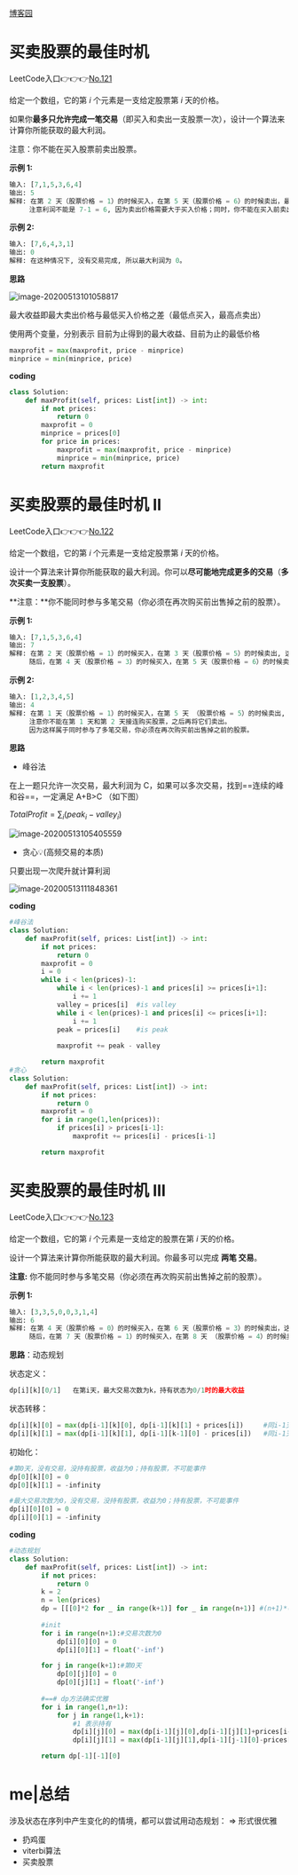 [博客园](https://www.cnblogs.com/gongyanzh/p/12881741.html)

# 买卖股票的最佳时机

LeetCode入口👉👉👉[No.121](https://leetcode-cn.com/problems/best-time-to-buy-and-sell-stock/)

给定一个数组，它的第 *i* 个元素是一支给定股票第 *i* 天的价格。

如果你**最多只允许完成一笔交易**（即买入和卖出一支股票一次），设计一个算法来计算你所能获取的最大利润。

注意：你不能在买入股票前卖出股票。



**示例 1:**

```python
输入: [7,1,5,3,6,4]
输出: 5
解释: 在第 2 天（股票价格 = 1）的时候买入，在第 5 天（股票价格 = 6）的时候卖出，最大利润 = 6-1 = 5 。
     注意利润不能是 7-1 = 6, 因为卖出价格需要大于买入价格；同时，你不能在买入前卖出股票。
```



**示例 2:**

```python
输入: [7,6,4,3,1]
输出: 0
解释: 在这种情况下, 没有交易完成, 所以最大利润为 0。
```



**思路**

![image-20200513101058817](https://gitee.com/gongyanzh/blogpic/raw/master/pictures/image-20200513101058817.png)

最大收益即最大卖出价格与最低买入价格之差（最低点买入，最高点卖出）

使用两个变量，分别表示 目前为止得到的最大收益、目前为止的最低价格

```python
maxprofit = max(maxprofit, price - minprice)
minprice = min(minprice, price)
```

**coding**

```python
class Solution:
    def maxProfit(self, prices: List[int]) -> int:
        if not prices:
            return 0
        maxprofit = 0
        minprice = prices[0]
        for price in prices:
            maxprofit = max(maxprofit, price - minprice)
            minprice = min(minprice, price)
        return maxprofit
```



# 买卖股票的最佳时机 II

LeetCode入口👉👉👉[No.122](https://leetcode-cn.com/problems/best-time-to-buy-and-sell-stock-ii/)

给定一个数组，它的第 *i* 个元素是一支给定股票第 *i* 天的价格。

设计一个算法来计算你所能获取的最大利润。你可以**尽可能地完成更多的交易**（**多次买卖一支股票**）。

**注意：**你不能同时参与多笔交易（你必须在再次购买前出售掉之前的股票）。

**示例 1:**

```python
输入: [7,1,5,3,6,4]
输出: 7
解释: 在第 2 天（股票价格 = 1）的时候买入，在第 3 天（股票价格 = 5）的时候卖出, 这笔交易所能获得利润 = 5-1 = 4 。
     随后，在第 4 天（股票价格 = 3）的时候买入，在第 5 天（股票价格 = 6）的时候卖出, 这笔交易所能获得利润 = 6-3 = 3 。
```

**示例 2:**

```python
输入: [1,2,3,4,5]
输出: 4
解释: 在第 1 天（股票价格 = 1）的时候买入，在第 5 天 （股票价格 = 5）的时候卖出, 这笔交易所能获得利润 = 5-1 = 4 。
     注意你不能在第 1 天和第 2 天接连购买股票，之后再将它们卖出。
     因为这样属于同时参与了多笔交易，你必须在再次购买前出售掉之前的股票。
```



**思路**

- 峰谷法

在上一题只允许一次交易，最大利润为 C，如果可以多次交易，找到==连续的峰和谷==，一定满足 A+B>C （如下图）

$TotalProfit=∑_i (peak_i−valley_i)$



![image-20200513105405559](https://gitee.com/gongyanzh/blogpic/raw/master/pictures/image-20200513105405559.png)

- 贪心💡(高频交易的本质)

只要出现一次爬升就计算利润

![image-20200513111848361](https://gitee.com/gongyanzh/blogpic/raw/master/pictures/image-20200513111848361.png)

**coding**

```python
#峰谷法
class Solution:
    def maxProfit(self, prices: List[int]) -> int:
        if not prices:
            return 0
        maxprofit = 0
        i = 0
        while i < len(prices)-1:
            while i < len(prices)-1 and prices[i] >= prices[i+1]:
                i += 1
            valley = prices[i]  #is valley
            while i < len(prices)-1 and prices[i] <= prices[i+1]:
                i += 1    
            peak = prices[i]    #is peak
            
            maxprofit += peak - valley

        return maxprofit
#贪心
class Solution:
    def maxProfit(self, prices: List[int]) -> int:
        if not prices:
            return 0
        maxprofit = 0
        for i in range(1,len(prices)):
            if prices[i] > prices[i-1]:
                maxprofit += prices[i] - prices[i-1]

        return maxprofit
```



# 买卖股票的最佳时机 III

LeetCode入口👉👉👉[No.123](https://leetcode-cn.com/problems/best-time-to-buy-and-sell-stock-iii/)

给定一个数组，它的第 *i* 个元素是一支给定的股票在第 *i* 天的价格。

设计一个算法来计算你所能获取的最大利润。你最多可以完成 **两笔 交易**。

**注意:** 你不能同时参与多笔交易（你必须在再次购买前出售掉之前的股票）。

**示例 1:**

```python
输入: [3,3,5,0,0,3,1,4]
输出: 6
解释: 在第 4 天（股票价格 = 0）的时候买入，在第 6 天（股票价格 = 3）的时候卖出，这笔交易所能获得利润 = 3-0 = 3 。
     随后，在第 7 天（股票价格 = 1）的时候买入，在第 8 天 （股票价格 = 4）的时候卖出，这笔交易所能获得利润 = 4-1 = 3 。
```



**思路**：动态规划

状态定义：

```python
dp[i][k][0/1]   在第i天，最大交易次数为k，持有状态为0/1时的最大收益
```

状态转移：

```python
dp[i][k][0] = max(dp[i-1][k][0], dp[i-1][k][1] + prices[i])		#同i-1天的状态，或者第i天卖掉了
dp[i][k][1] = max(dp[i-1][k][1], dp[i-1][k-1][0] - prices[i])	#同i-1天的状态，或者第i-1天买入
```



初始化：

```python
#第0天，没有交易，没持有股票，收益为0；持有股票，不可能事件
dp[0][k][0] = 0
dp[0][k][1] = -infinity

#最大交易次数为0，没有交易，没持有股票，收益为0；持有股票，不可能事件
dp[i][0][0] = 0
dp[i][0][1] = -infinity
```

**coding**

```python
#动态规划
class Solution:
    def maxProfit(self, prices: List[int]) -> int:
        if not prices:
            return 0
        k = 2
        n = len(prices)
        dp = [[[0]*2 for _ in range(k+1)] for _ in range(n+1)] #(n+1)*(k+1)*2: 下标0作为辅助元素
        
        #init
        for i in range(n+1):#交易次数为0
            dp[i][0][0] = 0
            dp[i][0][1] = float('-inf')

        for j in range(k+1):#第0天
            dp[0][j][0] = 0
            dp[0][j][1] = float('-inf')
        
        #==# dp方法确实优雅
        for i in range(1,n+1):
            for j in range(1,k+1):
                #1 表示持有
                dp[i][j][0] = max(dp[i-1][j][0],dp[i-1][j][1]+prices[i-1])
                dp[i][j][1] = max(dp[i-1][j][1],dp[i-1][j-1][0]-prices[i-1])

        return dp[-1][-1][0]
```



# me|总结

涉及状态在序列中产生变化的的情境，都可以尝试用动态规划： => 形式很优雅

- 扔鸡蛋
- viterbi算法
- 买卖股票